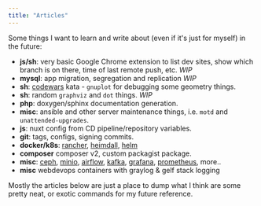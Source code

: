 ```yaml
---
title: "Articles"
---
```


Some things I want to learn and write about (even if it's just for myself) in the future:

* **js/sh**: very basic Google Chrome extension to list dev sites, show which branch is on there, time of last remote push, etc. *WIP*
* **mysql**: app migration, segregation and replication *WIP*
* **sh**: [codewars](https://www.codewars.com/users/alistaircol) kata - `gnuplot` for debugging some geometry things.
* **sh**: random `graphviz` and `dot` things. *WIP*
* **php**: doxygen/sphinx documentation generation.
* **misc**: ansible and other server maintenance things, i.e. `motd` and `unattended-upgrades`.
* **js**: nuxt config from CD pipeline/repository variables.
* **git**: tags, configs, signing commits.
* **docker/k8s**: [rancher](https://rancher.com), [heimdall](https://heimdall.site), [helm](https://helm.sh/)
* **composer** composer v2, custom packagist package.
* **misc**: [ceph](https://ceph.io/), [minio](https://min.io/), [airflow](https://airflow.apache.org/), [kafka](https://kafka.apache.org/), [grafana](https://grafana.com/), [prometheus](https://prometheus.io/), more.. 
* **misc** webdevops containers with graylog & gelf stack logging

Mostly the articles below are just a place to dump what I think are some pretty neat, or exotic commands for my future reference.
